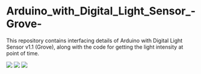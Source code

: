 # Arduino_with_Digital_Light_Sensor_-Grove-
This repository contains interfacing details of Arduino with Digital Light Sensor v1.1 (Grove), along with the code for getting the light intensity at point of time.



![](Useful/whole.png)
![](Useful/arduino.png)
![](Useful/connector.png)
